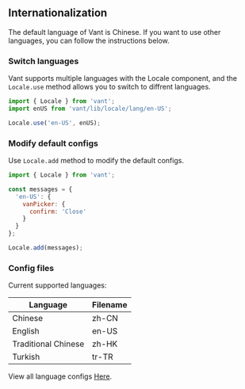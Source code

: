 ## Internationalization
The default language of Vant is Chinese. If you want to use other languages, you can follow the instructions below.

### Switch languages
Vant supports multiple languages with the Locale component, and the `Locale.use` method allows you to switch to diffrent languages.

```js
import { Locale } from 'vant';
import enUS from 'vant/lib/locale/lang/en-US';

Locale.use('en-US', enUS);
```

### Modify default configs
Use `Locale.add` method to modify the default configs.

```js
import { Locale } from 'vant';

const messages = {
  'en-US': {
    vanPicker: {
      confirm: 'Close'
    }
  }
};

Locale.add(messages);
```

### Config files
Current supported languages:

| Language | Filename |
|------|------|
| Chinese | zh-CN |
| English | en-US |
| Traditional Chinese | zh-HK |
| Turkish | tr-TR |

View all language configs [Here](https://github.com/youzan/vant/tree/dev/packages/locale/lang).

